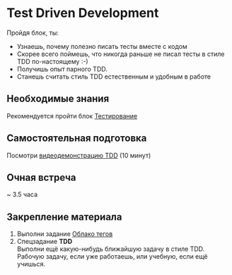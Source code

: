 # Test Driven Development

Пройдя блок, ты:

- Узнаешь, почему полезно писать тесты вместе с кодом
- Скорее всего поймешь, что никогда раньше не писал тесты в стиле TDD по-настоящему :-)
- Получишь опыт парного TDD.
- Станешь считать стиль TDD естественным и удобным в работе


## Необходимые знания

Рекомендуется пройти блок [Тестирование](https://github.com/kontur-csharper/testing)


## Самостоятельная подготовка

Посмотри [видеодемонстрацию TDD](https://www.youtube.com/watch?v=lLTv2JSrCBY) (10 минут)


## Очная встреча

~ 3.5 часа


## Закрепление материала

1. Выполни задание [Облако тегов](HomeExercise.md)
2. Спецзадание __TDD__  
Выполни ещё какую-нибудь ближайшую задачу в стиле TDD. Рабочую задачу, если уже работаешь, или учебную, если ещё учишься.

